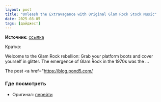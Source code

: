 ```yaml
---
layout: post
title: "Unleash the Extravagance with Original Glam Rock Stock Music"
date: 2025-08-05
tags: [дайджест]
---
```


**Источник:** [ссылка](https://blog.pond5.com/81287-unleash-the-extravagance-with-original-glam-rock-stock-music/)

Кратко: <p>Welcome to the Glam Rock rebellion: Grab your platform boots and cover yourself in glitter. The emergence of Glam Rock in the 1970s was the &#8230; </p> <p>The post <a href="https://blog.pond5.com/

### Где посмотреть
- Оригинал: [перейти]({link})
